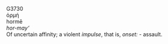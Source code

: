 <body>
  <p>G3730<br>  ὁρμή  <br> hormē  <br><i>hor-may‘ </i><br>Of uncertain affinity; a violent <i>impulse</i>, that is, <i>onset:</i> - assault.<br></p>
 </body>